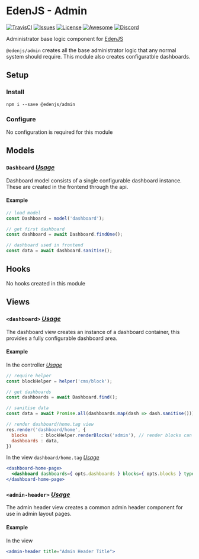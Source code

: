 # EdenJS - Admin
[![TravisCI](https://travis-ci.com/eden-js/admin.svg?branch=master)](https://travis-ci.com/eden-js/admin)
[![Issues](https://img.shields.io/github/issues/eden-js/admin.svg)](https://github.com/eden-js/admin/issues)
[![License](https://img.shields.io/badge/license-MIT-blue.svg)](https://github.com/eden-js/admin)
[![Awesome](https://img.shields.io/badge/awesome-true-green.svg)](https://github.com/eden-js/admin)
[![Discord](https://img.shields.io/discord/583845970433933312.svg)](https://discord.gg/5u3f3up)

Administrator base logic component for [EdenJS](https://github.com/edenjs-cli)

`@edenjs/admin` creates all the base administrator logic that any normal system should require. This module also creates configuratble dashboards.

## Setup

### Install

```
npm i --save @edenjs/admin
```

### Configure

No configuration is required for this module

## Models

### `Dashboard` _[Usage](https://github.com/eden-js/admin/blob/master/bundles/dashboard/models/dashboard.js)_

Dashboard model consists of a single configurable dashboard instance. These are created in the frontend through the api.

#### Example

```js
// load model
const Dashboard = model('dashboard');

// get first dashboard
const dashboard = await Dashboard.findOne();

// dashboard used in frontend
const data = await dashboard.sanitise();
```

## Hooks

No hooks created in this module

## Views

### `<dashboard>` _[Usage](https://github.com/eden-js/admin/blob/master/bundles/dashboard/views/dashboard.tag)_

The dashboard view creates an instance of a dashboard container, this provides a fully configurable dashboard area.

#### Example

In the controller _[Usage](https://github.com/eden-js/admin/blob/master/bundles/admin/controllers/admin.js#L45)_

```jsx
// require helper
const blockHelper = helper('cms/block');

// get dashboards
const dashboards = await Dashboard.find();

// sanitise data
const data = await Promise.all(dashboards.map(dash => dash.sanitise()));

// render dashboard/home.tag view
res.render('dashboard/home', {
  blocks     : blockHelper.renderBlocks('admin'), // render blocks can be namespaced
  dashboards : data,
})
```

In the view `dashboard/home.tag` _[Usage](https://github.com/eden-js/admin/blob/master/bundles/admin/views/admin.tag#L6)_

```jsx
<dashboard-home-page>
  <dashboard dashboards={ opts.dashboards } blocks={ opts.blocks } type="my.dashboard" name="My Dashboard" />
</dashboard-home-page>
```

### `<admin-header>` _[Usage](https://github.com/eden-js/admin/blob/master/bundles/admin/views/admin/header.tag)_

The admin header view creates a common admin header component for use in admin layout pages.

#### Example

In the view

```jsx
<admin-header title="Admin Header Title">
```